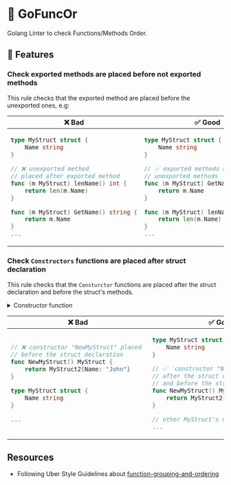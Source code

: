 # 🧐 GoFuncOr
Golang Linter to check Functions/Methods Order.

## 🚀 Features

### Check exported methods are placed before not exported methods

This rule checks that the exported method are placed before the unexported ones, e.g:

<table>
<thead><tr><th>❌ Bad</th><th>✅ Good</th></tr></thead>
<tbody>
<tr><td>

```go
type MyStruct struct {
	Name string
}

// ❌ unexported method 
// placed after exported method
func (m MyStruct) lenName() int { 
	return len(m.Name)
}

func (m MyStruct) GetName() string {
	return m.Name
}
...
```

</td><td>

```go
type MyStruct struct {
	Name string
}

// ✅ exported methods before 
// unexported methods
func (m MyStruct) GetName() string {
	return m.Name
}

func (m MyStruct) lenName() int {
    return len(m.Name)
}
...
```

</td></tr>

</tbody>
</table>

### Check `Constructors` functions are placed after struct declaration

This rule checks that the `Consturctor` functions are placed after the struct declaration and before the struct's methods.

<details>
  <summary>Constructor function</summary>

> [!NOTE]  
> This linter considers a constructor function a function that has the prefix *New*, or *Must*, and returns 1 or 2 types.
> Where the 1st return type is an struct declared in the same file.

</details>

<table>
<thead><tr><th>❌ Bad</th><th>✅ Good</th></tr></thead>
<tbody>
<tr><td>

```go
// ❌ constructor "NewMyStruct" placed 
// before the struct declaration
func NewMyStruct() MyStruct {
    return MyStruct2{Name: "John"}
}

type MyStruct struct {
    Name string
}

...
```

</td><td>

```go
type MyStruct struct {
    Name string
}

// ✅ `constructor "NewMyStruct" placed 
// after the struct declaration 
// and before the struct's methods`
func NewMyStruct() MyStruct {
    return MyStruct2{Name: "John"}
}

// other MyStruct's methods
...
```

</td></tr>

</tbody>
</table>

## Resources

+ Following Uber Style Guidelines about [function-grouping-and-ordering](https://github.com/uber-go/guide/blob/master/style.md#function-grouping-and-ordering) 
